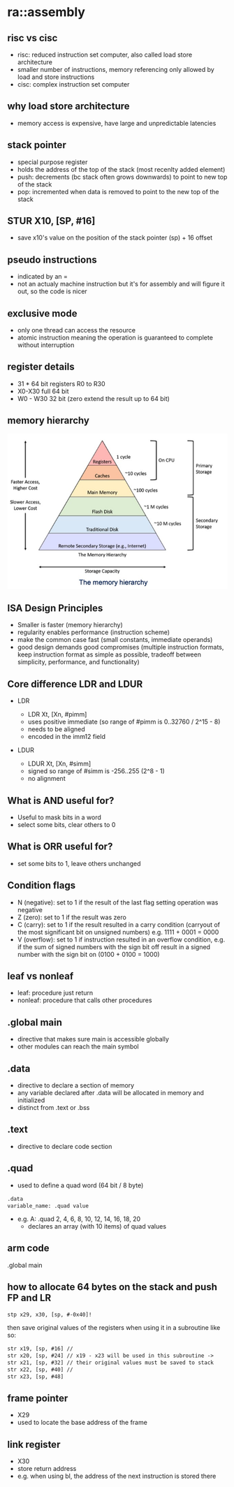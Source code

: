 # ra::assembly

## risc vs cisc

- risc: reduced instruction set computer, also called load store architecture
- smaller number of instructions, memory referencing only allowed by load and store instructions
- cisc: complex instruction set computer

## why load store architecture

- memory access is expensive, have large and unpredictable latencies

## stack pointer

- special purpose register
- holds the address of the top of the stack (most recenlty added element)
- push: decrements (bc stack often grows downwards) to point to new top of the stack
- pop: incremented when data is removed to point to the new top of the stack

## STUR X10, [SP, #16]

- save x10's value on the position of the stack pointer (sp) + 16 offset

## pseudo instructions

- indicated by an =
- not an actualy machine instruction but it's for assembly and will figure it out, so the code is nicer

## exclusive mode

- only one thread can access the resource
- atomic instruction meaning the operation is guaranteed to complete without interruption

## register details

- 31 \* 64 bit registers R0 to R30
- X0-X30 full 64 bit
- W0 - W30 32 bit (zero extend the result up to 64 bit)

## memory hierarchy

![](2024-07-01-07-54-13.png)

## ISA Design Principles

- Smaller is faster (memory hierarchy)
- regularity enables performance (instruction scheme)
- make the common case fast (small constants, immediate operands)
- good design demands good compromises (multiple instruction formats, keep instruction format as simple as possible, tradeoff between simplicity, performance, and functionality)

## Core difference LDR and LDUR

- LDR

  - LDR Xt, [Xn, #pimm]
  - uses positive immediate (so range of #pimm is 0..32760 / 2^15 - 8)
  - needs to be aligned
  - encoded in the imm12 field

- LDUR
  - LDUR Xt, [Xn, #simm]
  - signed so range of #simm is -256..255 (2^8 - 1)
  - no alignment

## What is AND useful for?

- Useful to mask bits in a word
- select some bits, clear others to 0

## What is ORR useful for?

- set some bits to 1, leave others unchanged

## Condition flags

- N (negative): set to 1 if the result of the last flag setting operation was negative
- Z (zero): set to 1 if the result was zero
- C (carry): set to 1 if the result resulted in a carry condition (carryout of the most significant bit on unsigned numbers) e.g. 1111 + 0001 = 0000
- V (overflow): set to 1 if instruction resulted in an overflow condition, e.g. if the sum of signed numbers with the sign bit off result in a signed number with the sign bit on (0100 + 0100 = 1000)

## leaf vs nonleaf

- leaf: procedure just return
- nonleaf: procedure that calls other procedures

## .global main

- directive that makes sure main is accessible globally
- other modules can reach the main symbol

## .data

- directive to declare a section of memory
- any variable declared after .data will be allocated in memory and initialized
- distinct from .text or .bss

## .text

- directive to declare code section

## .quad

- used to define a quad word (64 bit / 8 byte)

```arm
.data
variable_name: .quad value
```

- e.g. A: .quad 2, 4, 6, 8, 10, 12, 14, 16, 18, 20
  - declares an array (with 10 items) of quad values

## arm code

.global main

## how to allocate 64 bytes on the stack and push FP and LR

```arm
stp x29, x30, [sp, #-0x40]!
```

then save original values of the registers when using it in a subroutine like so:

```arm
str x19, [sp, #16] //
str x20, [sp, #24] // x19 - x23 will be used in this subroutine ->
str x21, [sp, #32] // their original values must be saved to stack
str x22, [sp, #40] //
str x23, [sp, #48]
```

## frame pointer

- X29
- used to locate the base address of the frame

## link register

- X30
- store return address
- e.g. when using bl, the address of the next instruction is stored there
